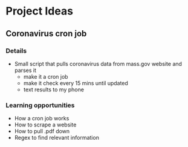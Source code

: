 # Project Ideas
## Coronavirus cron job
### Details
- Small script that pulls coronavirus data from mass.gov website and parses it
  - make it a cron job
  - make it check every 15 mins until updated
  - text results to my phone
### Learning opportunities
- How a cron job works
- How to scrape a website
- How to pull .pdf down
- Regex to find relevant information